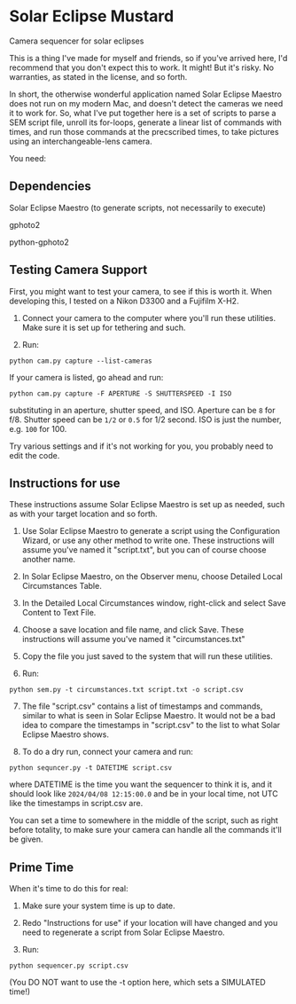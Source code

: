 # Solar Eclipse Mustard
Camera sequencer for solar eclipses

This is a thing I've made for myself and friends, so if you've arrived here,
I'd recommend that you don't expect this to work. It might! But it's risky.
No warranties, as stated in the license, and so forth.

In short, the otherwise wonderful application named Solar Eclipse Maestro does
not run on my modern Mac, and doesn't detect the cameras we need it to work
for. So, what I've put together here is a set of scripts to parse a SEM script
file, unroll its for-loops, generate a linear list of commands with times, and
run those commands at the precscribed times, to take pictures using an
interchangeable-lens camera.

You need:

## Dependencies

Solar Eclipse Maestro
(to generate scripts, not necessarily to execute)

gphoto2

python-gphoto2

## Testing Camera Support

First, you might want to test your camera, to see if this is worth it.
When developing this, I tested on a Nikon D3300 and a Fujifilm X-H2.

1. Connect your camera to the computer where you'll run these utilities. Make
sure it is set up for tethering and such.

2. Run:
```
python cam.py capture --list-cameras
```

If your camera is listed, go ahead and run:
```
python cam.py capture -F APERTURE -S SHUTTERSPEED -I ISO
```

substituting in an aperture, shutter speed, and ISO. Aperture can be `8` for
f/8. Shutter speed can be `1/2` or `0.5` for 1/2 second. ISO is just the
number, e.g. `100` for 100.

Try various settings and if it's not working for you, you probably need to
edit the code.

## Instructions for use

These instructions assume Solar Eclipse Maestro is set up as needed, such as
with your target location and so forth.

1. Use Solar Eclipse Maestro to generate a script using the Configuration
Wizard, or use any other method to write one. These instructions will assume
you've named it "script.txt", but you can of course choose another name.

2. In Solar Eclipse Maestro, on the Observer menu, choose Detailed Local
Circumstances Table.

3. In the Detailed Local Circumstances window, right-click and select Save
Content to Text File.

4. Choose a save location and file name, and click Save. These instructions
will assume you've named it "circumstances.txt"

5. Copy the file you just saved to the system that will run these utilities.

6. Run:
```
python sem.py -t circumstances.txt script.txt -o script.csv
```

7. The file "script.csv" contains a list of timestamps and commands, similar
to what is seen in Solar Eclipse Maestro. It would not be a bad idea to
compare the timestamps in "script.csv" to the list to what Solar Eclipse
Maestro shows.

8. To do a dry run, connect your camera and run:
```
python sequncer.py -t DATETIME script.csv
```

where DATETIME is the time you want the sequencer to think it is, and it
should look like `2024/04/08 12:15:00.0` and be in your local time, not UTC
like the timestamps in script.csv are.

You can set a time to somewhere in the middle of the script, such as right
before totality, to make sure your camera can handle all the commands it'll be
given.

## Prime Time

When it's time to do this for real:

1. Make sure your system time is up to date.

2. Redo "Instructions for use" if your location will have changed and you
need to regenerate a script from Solar Eclipse Maestro.

3. Run:

```
python sequencer.py script.csv
```

(You DO NOT want to use the -t option here, which sets a SIMULATED time!)



